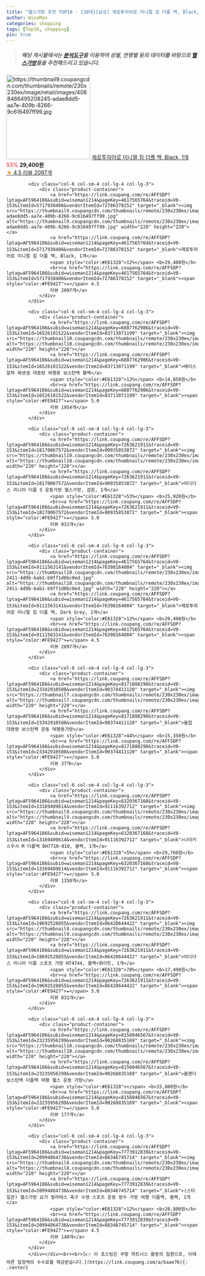 ```yaml
---
title: "헬스가방 추천 TOP10 - [20대][남성] 제로투히어로 미니멀 짐 더플 백, Black, 1개"
author: WiseMan
categories: shopping
tags: [Top10, shopping]
pin: true
---
```


> ##### 해당 게시물에서는 [**분석도구**](https://itemscout.io/)를 이용하여 **성별**, **연령별** 등의 데이터를 바탕으로 [**헬스가방**](https://link.coupang.com/a/baae76)들을 추천해드리고 있습니다.
<div class="container"><div class="row">
            <div class="col-6 col-sm-4 col-lg-4 col-lg-3">
                <div class="product-container">
                    <a href="https://link.coupang.com/re/AFFSDP?lptag=AF5964186&subid=wiseman1214&pageKey=4617565764&traceid=V0-153&itemId=5717938406&vendorItemId=72786378152" target="_blank"><img src="https://thumbnail9.coupangcdn.com/thumbnails/remote/230x230ex/image/retail/images/4088466495208245-adae8dd5-aa7e-409b-8266-9c616497ff99.jpg" alt="https://thumbnail9.coupangcdn.com/thumbnails/remote/230x230ex/image/retail/images/4088466495208245-adae8dd5-aa7e-409b-8266-9c616497ff99.jpg" width="220" height="220"></a>
                    <a href="https://link.coupang.com/re/AFFSDP?lptag=AF5964186&subid=wiseman1214&pageKey=4617565764&traceid=V0-153&itemId=5717938406&vendorItemId=72786378152" target="_blank">제로투히어로 미니멀 짐 더플 백, Black, 1개</a>
                    <span style="color:#E61328">53%</span> <b>29,400원</b>
                    <br><a href="https://link.coupang.com/re/AFFSDP?lptag=AF5964186&subid=wiseman1214&pageKey=4617565764&traceid=V0-153&itemId=5717938406&vendorItemId=72786378152" target="_blank"><span style="color:#FE9427">★</span> 4.5
                    리뷰 2097개</a>
                </div>
            </div>
            
            <div class="col-6 col-sm-4 col-lg-4 col-lg-3">
                <div class="product-container">
                    <a href="https://link.coupang.com/re/AFFSDP?lptag=AF5964186&subid=wiseman1214&pageKey=4617565764&traceid=V0-153&itemId=5717938406&vendorItemId=72786378152" target="_blank"><img src="https://thumbnail9.coupangcdn.com/thumbnails/remote/230x230ex/image/retail/images/4088466495208245-adae8dd5-aa7e-409b-8266-9c616497ff99.jpg" alt="https://thumbnail9.coupangcdn.com/thumbnails/remote/230x230ex/image/retail/images/4088466495208245-adae8dd5-aa7e-409b-8266-9c616497ff99.jpg" width="220" height="220"></a>
                    <a href="https://link.coupang.com/re/AFFSDP?lptag=AF5964186&subid=wiseman1214&pageKey=4617565764&traceid=V0-153&itemId=5717938406&vendorItemId=72786378152" target="_blank">제로투히어로 미니멀 짐 더플 백, Black, 1개</a>
                    <span style="color:#E61328">12%</span> <b>29,400원</b>
                    <br><a href="https://link.coupang.com/re/AFFSDP?lptag=AF5964186&subid=wiseman1214&pageKey=4617565764&traceid=V0-153&itemId=5717938406&vendorItemId=72786378152" target="_blank"><span style="color:#FE9427">★</span> 4.5
                    리뷰 2097개</a>
                </div>
            </div>
            
            <div class="col-6 col-sm-4 col-lg-4 col-lg-3">
                <div class="product-container">
                    <a href="https://link.coupang.com/re/AFFSDP?lptag=AF5964186&subid=wiseman1214&pageKey=6887762906&traceid=V0-153&itemId=16526101522&vendorItemId=83713071199" target="_blank"><img src="https://thumbnail10.coupangcdn.com/thumbnails/remote/230x230ex/image/0820_amir_esrgan_inf80k_batch_0_max3k/1986/2fb82d004807f679681aa4f43491a853bb11894b8539f0aa77c798344024.jpg" alt="https://thumbnail10.coupangcdn.com/thumbnails/remote/230x230ex/image/0820_amir_esrgan_inf80k_batch_0_max3k/1986/2fb82d004807f679681aa4f43491a853bb11894b8539f0aa77c798344024.jpg" width="220" height="220"></a>
                    <a href="https://link.coupang.com/re/AFFSDP?lptag=AF5964186&subid=wiseman1214&pageKey=6887762906&traceid=V0-153&itemId=16526101522&vendorItemId=83713071199" target="_blank">베이스알파 에센셜 대용량 여행용 보스턴백 블랙</a>
                    <span style="color:#E61328">12%</span> <b>14,850원</b>
                    <br><a href="https://link.coupang.com/re/AFFSDP?lptag=AF5964186&subid=wiseman1214&pageKey=6887762906&traceid=V0-153&itemId=16526101522&vendorItemId=83713071199" target="_blank"><span style="color:#FE9427">★</span> 5.0
                    리뷰 1954개</a>
                </div>
            </div>
            
            <div class="col-6 col-sm-4 col-lg-4 col-lg-3">
                <div class="product-container">
                    <a href="https://link.coupang.com/re/AFFSDP?lptag=AF5964186&subid=wiseman1214&pageKey=7263621911&traceid=V0-153&itemId=18170067572&vendorItemId=90935853872" target="_blank"><img src="https://thumbnail10.coupangcdn.com/thumbnails/remote/230x230ex/image/vendor_inventory/0ed7/e3698e7cc8a6d4d41a0c89310d346bbd4eceb9571ad067445126cf75aae9.jpg" alt="https://thumbnail10.coupangcdn.com/thumbnails/remote/230x230ex/image/vendor_inventory/0ed7/e3698e7cc8a6d4d41a0c89310d346bbd4eceb9571ad067445126cf75aae9.jpg" width="220" height="220"></a>
                    <a href="https://link.coupang.com/re/AFFSDP?lptag=AF5964186&subid=wiseman1214&pageKey=7263621911&traceid=V0-153&itemId=18170067572&vendorItemId=90935853872" target="_blank">아디다스 리니어 더플 S 운동가방 헬스가방, 검흰, 1개</a>
                    <span style="color:#E61328">53%</span> <b>25,920원</b>
                    <br><a href="https://link.coupang.com/re/AFFSDP?lptag=AF5964186&subid=wiseman1214&pageKey=7263621911&traceid=V0-153&itemId=18170067572&vendorItemId=90935853872" target="_blank"><span style="color:#FE9427">★</span> 5.0
                    리뷰 831개</a>
                </div>
            </div>
            
            <div class="col-6 col-sm-4 col-lg-4 col-lg-3">
                <div class="product-container">
                    <a href="https://link.coupang.com/re/AFFSDP?lptag=AF5964186&subid=wiseman1214&pageKey=4617565764&traceid=V0-153&itemId=9111563141&vendorItemId=76398164004" target="_blank"><img src="https://thumbnail10.coupangcdn.com/thumbnails/remote/230x230ex/image/retail/images/2021/06/03/18/7/a0b8bcc3-2411-4d9b-bab1-b9ff1d0bc0ed.jpg" alt="https://thumbnail10.coupangcdn.com/thumbnails/remote/230x230ex/image/retail/images/2021/06/03/18/7/a0b8bcc3-2411-4d9b-bab1-b9ff1d0bc0ed.jpg" width="220" height="220"></a>
                    <a href="https://link.coupang.com/re/AFFSDP?lptag=AF5964186&subid=wiseman1214&pageKey=4617565764&traceid=V0-153&itemId=9111563141&vendorItemId=76398164004" target="_blank">제로투히어로 미니멀 짐 더플 백, Dark Grey, 1개</a>
                    <span style="color:#E61328">12%</span> <b>29,400원</b>
                    <br><a href="https://link.coupang.com/re/AFFSDP?lptag=AF5964186&subid=wiseman1214&pageKey=4617565764&traceid=V0-153&itemId=9111563141&vendorItemId=76398164004" target="_blank"><span style="color:#FE9427">★</span> 4.5
                    리뷰 2097개</a>
                </div>
            </div>
            
            <div class="col-6 col-sm-4 col-lg-4 col-lg-3">
                <div class="product-container">
                    <a href="https://link.coupang.com/re/AFFSDP?lptag=AF5964186&subid=wiseman1214&pageKey=8171888290&traceid=V0-153&itemId=23342910508&vendorItemId=90374411120" target="_blank"><img src="https://thumbnail7.coupangcdn.com/thumbnails/remote/230x230ex/image/vendor_inventory/4d56/e9691719fcaecdb2a24de0978fee8d0f47003c44690a125c7791dc9752d9.jpg" alt="https://thumbnail7.coupangcdn.com/thumbnails/remote/230x230ex/image/vendor_inventory/4d56/e9691719fcaecdb2a24de0978fee8d0f47003c44690a125c7791dc9752d9.jpg" width="220" height="220"></a>
                    <a href="https://link.coupang.com/re/AFFSDP?lptag=AF5964186&subid=wiseman1214&pageKey=8171888290&traceid=V0-153&itemId=23342910508&vendorItemId=90374411120" target="_blank">율럽 대용량 보스턴백 운동 여행용가방</a>
                    <span style="color:#E61328">44%</span> <b>15,350원</b>
                    <br><a href="https://link.coupang.com/re/AFFSDP?lptag=AF5964186&subid=wiseman1214&pageKey=8171888290&traceid=V0-153&itemId=23342910508&vendorItemId=90374411120" target="_blank"><span style="color:#FE9427">★</span> 5.0
                    리뷰 37개</a>
                </div>
            </div>
            
            <div class="col-6 col-sm-4 col-lg-4 col-lg-3">
                <div class="product-container">
                    <a href="https://link.coupang.com/re/AFFSDP?lptag=AF5964186&subid=wiseman1214&pageKey=6320367168&traceid=V0-153&itemId=13169409614&vendorItemId=91116392712" target="_blank"><img src="https://thumbnail9.coupangcdn.com/thumbnails/remote/230x230ex/image/vendor_inventory/bfde/a0b6cf2cb74967363f4725fe19d3055934e7d30a20a47e6101b3003bed16.jpg" alt="https://thumbnail9.coupangcdn.com/thumbnails/remote/230x230ex/image/vendor_inventory/bfde/a0b6cf2cb74967363f4725fe19d3055934e7d30a20a47e6101b3003bed16.jpg" width="220" height="220"></a>
                    <a href="https://link.coupang.com/re/AFFSDP?lptag=AF5964186&subid=wiseman1214&pageKey=6320367168&traceid=V0-153&itemId=13169409614&vendorItemId=91116392712" target="_blank">나이키 스우시 M 더플백 DH7710-010, 블랙, 1개</a>
                    <span style="color:#E61328">5%</span> <b>29,760원</b>
                    <br><a href="https://link.coupang.com/re/AFFSDP?lptag=AF5964186&subid=wiseman1214&pageKey=6320367168&traceid=V0-153&itemId=13169409614&vendorItemId=91116392712" target="_blank"><span style="color:#FE9427">★</span> 5.0
                    리뷰 1350개</a>
                </div>
            </div>
            
            <div class="col-6 col-sm-4 col-lg-4 col-lg-3">
                <div class="product-container">
                    <a href="https://link.coupang.com/re/AFFSDP?lptag=AF5964186&subid=wiseman1214&pageKey=7263621911&traceid=V0-153&itemId=19692528855&vendorItemId=86420644422" target="_blank"><img src="https://thumbnail9.coupangcdn.com/thumbnails/remote/230x230ex/image/vendor_inventory/22c0/38e75da5347a0b4a491fcd4528831da0123093af7f051283a9b1a3e84924.jpg" alt="https://thumbnail9.coupangcdn.com/thumbnails/remote/230x230ex/image/vendor_inventory/22c0/38e75da5347a0b4a491fcd4528831da0123093af7f051283a9b1a3e84924.jpg" width="220" height="220"></a>
                    <a href="https://link.coupang.com/re/AFFSDP?lptag=AF5964186&subid=wiseman1214&pageKey=7263621911&traceid=V0-153&itemId=19692528855&vendorItemId=86420644422" target="_blank">아디다스 리니어 더플 스포츠 가방 HT4744, 블랙+화이트, 1개</a>
                    <span style="color:#E61328">78%</span> <b>17,490원</b>
                    <br><a href="https://link.coupang.com/re/AFFSDP?lptag=AF5964186&subid=wiseman1214&pageKey=7263621911&traceid=V0-153&itemId=19692528855&vendorItemId=86420644422" target="_blank"><span style="color:#FE9427">★</span> 5.0
                    리뷰 831개</a>
                </div>
            </div>
            
            <div class="col-6 col-sm-4 col-lg-4 col-lg-3">
                <div class="product-container">
                    <a href="https://link.coupang.com/re/AFFSDP?lptag=AF5964186&subid=wiseman1214&pageKey=8156046567&traceid=V0-153&itemId=23235956299&vendorItemId=90268835169" target="_blank"><img src="https://thumbnail10.coupangcdn.com/thumbnails/remote/230x230ex/image/0820_amir_esrgan_inf80k_batch_5_max3k/f7f5/44c5069dd14d5c6cb830828f9c73f94b1438a5743e3d9a66ac6eea039fa8.jpg" alt="https://thumbnail10.coupangcdn.com/thumbnails/remote/230x230ex/image/0820_amir_esrgan_inf80k_batch_5_max3k/f7f5/44c5069dd14d5c6cb830828f9c73f94b1438a5743e3d9a66ac6eea039fa8.jpg" width="220" height="220"></a>
                    <a href="https://link.coupang.com/re/AFFSDP?lptag=AF5964186&subid=wiseman1214&pageKey=8156046567&traceid=V0-153&itemId=23235956299&vendorItemId=90268835169" target="_blank">올랜더 보스턴백 더플백 여행 헬스 운동 가방</a>
                    <span style="color:#E61328"></span> <b>15,800원</b>
                    <br><a href="https://link.coupang.com/re/AFFSDP?lptag=AF5964186&subid=wiseman1214&pageKey=8156046567&traceid=V0-153&itemId=23235956299&vendorItemId=90268835169" target="_blank"><span style="color:#FE9427">★</span> 5.0
                    리뷰 177개</a>
                </div>
            </div>
            
            <div class="col-6 col-sm-4 col-lg-4 col-lg-3">
                <div class="product-container">
                    <a href="https://link.coupang.com/re/AFFSDP?lptag=AF5964186&subid=wiseman1214&pageKey=7773912839&traceid=V0-153&itemId=20994864736&vendorItemId=88346745714" target="_blank"><img src="https://thumbnail8.coupangcdn.com/thumbnails/remote/230x230ex/image/0820_amir_esrgan_inf80k_batch_1_max3k/f7fc/8f583352804f0079cfe707d903458c3d3092a490ddeb34051bd3825222c1.jpeg" alt="https://thumbnail8.coupangcdn.com/thumbnails/remote/230x230ex/image/0820_amir_esrgan_inf80k_batch_1_max3k/f7fc/8f583352804f0079cfe707d903458c3d3092a490ddeb34051bd3825222c1.jpeg" width="220" height="220"></a>
                    <a href="https://link.coupang.com/re/AFFSDP?lptag=AF5964186&subid=wiseman1214&pageKey=7773912839&traceid=V0-153&itemId=20994864736&vendorItemId=88346745714" target="_blank">(스타일콘) 헬스가방 요가 필라테스 축구 수영 스포츠 운동 방수 가방 여행 더플백, 블랙, 1개</a>
                    <span style="color:#E61328">12%</span> <b>20,800원</b>
                    <br><a href="https://link.coupang.com/re/AFFSDP?lptag=AF5964186&subid=wiseman1214&pageKey=7773912839&traceid=V0-153&itemId=20994864736&vendorItemId=88346745714" target="_blank"><span style="color:#FE9427">★</span> 4.5
                    리뷰 140개</a>
                </div>
            </div>
            </div></div><br><br>[👉 이 포스팅은 쿠팡 파트너스 활동의 일환으로, 이에 따른 일정액의 수수료를 제공받습니다.](https://link.coupang.com/a/baae76){: .center}